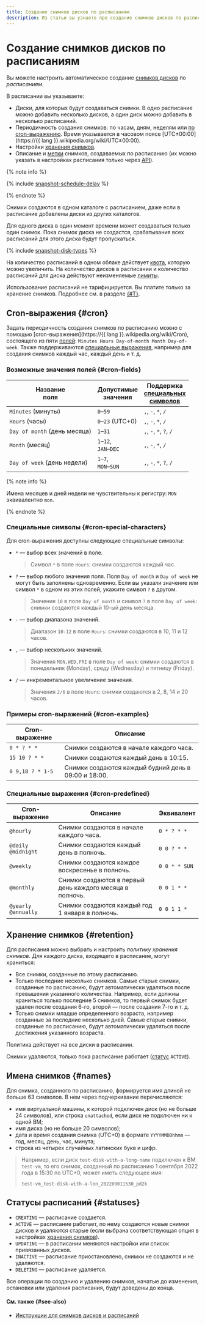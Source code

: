 ```yaml
---
title: Создание снимков дисков по расписаниям
description: Из статьи вы узнаете про создание снимков дисков по расписаниям.
---
```


# Создание снимков дисков по расписаниям


Вы можете настроить автоматическое создание [снимков дисков](snapshot.md) по _расписаниям_.

В расписании вы указываете:

* Диски, для которых будут создаваться снимки. В одно расписание можно добавить несколько дисков, а один диск можно добавить в несколько расписаний.
* Периодичность создания снимков: по часам, дням, неделям или [по cron-выражению](#cron). Время указывается в часовом поясе [UTC±00:00](https://{{ lang }}.wikipedia.org/wiki/UTC±00:00).
* Настройки [хранения снимков](#retention).
* Описание и [метки](../../resource-manager/concepts/labels.md) снимков, создаваемых по расписанию (их можно указать в настройках расписания только через [API](../../glossary/rest-api.md)).

{% note info %}

{% include [snapshot-schedule-delay](../../_includes/compute/snapshot-schedule-delay.md) %}

{% endnote %}

Снимки создаются в одном каталоге с расписанием, даже если в расписание добавлены диски из других каталогов.

Для одного диска в один момент времени может создаваться только один снимок. Пока снимок диска не создастся, срабатывания всех расписаний для этого диска будут пропускаться.

{% include [snapshot-disk-types](../../_includes/compute/snapshot-disk-types.md) %}

На количество расписаний в одном облаке действует [квота](limits.md#compute-quotas), которую можно увеличить. На количество дисков в расписании и количество расписаний для диска действуют неизменяемые [лимиты](limits.md#compute-limits-snapshot-schedule).

Использование расписаний не тарифицируется. Вы платите только за хранение снимков. Подробнее см. в разделе [{#T}](../pricing.md).


## Cron-выражения {#cron}

Задать периодичность создания снимков по расписанию можно с помощью [cron-выражения](https://{{ lang }}.wikipedia.org/wiki/Cron), состоящего из пяти [полей](#cron-fields): `Minutes Hours Day-of-month Month Day-of-week`. Также поддерживаются [специальные выражения](#cron-predefined), например для создания снимков каждый час, каждый день и т. д.


### Возможные значения полей {#cron-fields}

| Название <br>поля | Допустимые <br>значения | Поддержка <br>[специальных <br>символов](#cron-special-characters) |
|----|----|----|
|`Minutes` (минуты) | `0`–`59` | `,`, `-`, `*`, `/` |
|`Hours` (часы) | `0`–`23` (UTC+0)| `,`, `-`, `*`, `/` |
|`Day of month` (день месяца)| `1`–`31` | `,`, `-`, `*`, `?`, `/` |
|`Month` (месяц)| `1`–`12`, <br>`JAN`–`DEC` | `,`, `-`, `*`, `/` |
|`Day of week` (день недели)| `1`–`7`, <br>`MON`–`SUN` | `,`, `-`, `*`, `?`, `/` |

{% note info %}

Имена месяцев и дней недели не чувствительны к регистру: `MON` эквивалентно `mon`.

{% endnote %}


### Специальные символы {#cron-special-characters}

Для cron-выражения доступны следующие специальные символы:

* `*` — выбор всех значений в поле.

  > Символ `*` в поле `Hours`: снимки создаются каждый час.

* `?` — выбор любого значения поля. Поля `Day of month` и `Day of week` не могут быть заполнены одновременно. Если вы указали значение или символ `*` в одном из этих полей, укажите символ `?` в другом.

  > Значение `10` в поле `Day of month` и символ `?` в поле `Day of week`: снимки создаются каждый 10-ый день месяца.

* `-` — выбор диапазона значений.

  > Диапазон `10-12` в поле `Hours`: снимки создаются в 10, 11 и 12 часов.

* `,` — выбор нескольких значений.

  > Значения `MON,WED,FRI` в поле `Day of week`: снимки создаются в понедельник (Monday), среду (Wednesday) и пятницу (Friday).

* `/` — инкрементальное увеличение значения.

  > Значения `2/6` в поле `Hours`: снимки создаются в 2, 8, 14 и 20 часов.


### Примеры cron-выражений {#cron-examples}

| Cron-выражение | Описание |
|----|----|
| `0 * ? * *` | Снимки создаются в начале каждого часа. |
| `15 10 ? * *` | Снимки создаются каждый день в 10:15. |
| `0 9,18 ? * 1-5` | Снимки создаются каждый будний день в 09:00 и 18:00. |


### Специальные выражения {#cron-predefined}

| Cron-выражение | Описание | Эквивалент |
| --- | --- | --- |
| `@hourly` | Снимки создаются в начале каждого часа. | `0 * ? * *` |
| `@daily`<br>`@midnight` | Снимки создаются каждый день в полночь. | `0 0 ? * *` |
| `@weekly` | Снимки создаются каждое воскресенье в полночь. | `0 0 * * SUN` |
| `@monthly` | Снимки создаются в первый день каждого месяца в полночь. | `0 0 1 * *` |
| `@yearly`<br>`@annually` | Снимки создаются каждый год 1 января в полночь. | `0 0 1 1 *` |


## Хранение снимков {#retention}

Для расписания можно выбрать и настроить _политику хранения снимков_. Для каждого диска, входящего в расписание, могут храниться:

* Все снимки, созданные по этому расписанию.
* Только последние несколько снимков. Самые старые снимки, созданные по расписанию, будут автоматически удаляться после превышения указанного количества. Например, если должны храниться только последние 5 снимков, то первый снимок будет удален после создания 6-го, второй — после создания 7-го и т. д.
* Только снимки младше определенного возраста, например созданные за последние несколько дней. Самые старые снимки, созданные по расписанию, будут автоматически удаляться после достижения указанного возраста.

Политика действует на все диски в расписании.

Снимки удаляются, только пока расписание работает ([статус](#statuses) `ACTIVE`).


## Имена снимков {#names}

Для снимка, созданного по расписанию, формируется имя длиной не больше 63 символов. В нем через подчеркивание перечисляются:

* имя виртуальной машины, к которой подключен диск (но не больше 24 символов), или строка `unattached`, если диск не подключен ни к одной ВМ;
* имя диска (но не больше 20 символов);
* дата и время создания снимка (UTC+0) в формате `YYYYMMDDhhmm` — год, месяц, день, час, минута;
* строка из четырех случайных латинских букв и цифр.

> Например, если диск `test-disk-with-a-long-name` подключен к ВМ `test-vm`, то его снимок, созданный по расписанию 1 сентября 2022 года в 15:30 по UTC+0, может иметь следующее имя: 
> 
> ```
> test-vm_test-disk-with-a-lon_202209011530_pd2k
> ```

## Статусы расписаний {#statuses}

* `CREATING` — расписание создается.
* `ACTIVE` — расписание работает, по нему создаются новые снимки дисков и удаляются старые (если выбрана соответствующая опция в настройках [хранения снимков](#retention)).
* `UPDATING` — в расписании меняются настройки или список привязанных дисков.
* `INACTIVE` — расписание приостановлено, снимки не создаются и не удаляются.
* `DELETING` — расписание удаляется.

Все операции по созданию и удалению снимков, начатые до изменения, остановки или удаления расписания, будут доведены до конца.

#### См. также {#see-also}

* [Инструкции для снимков дисков и расписаний](../operations/#snapshots)